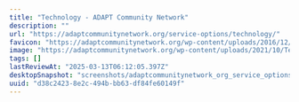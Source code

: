 ```yaml
---
title: "Technology - ADAPT Community Network"
description: ""
url: "https://adaptcommunitynetwork.org/service-options/technology/"
favicon: "https://adaptcommunitynetwork.org/wp-content/uploads/2016/12/cropped-favicon-32x32.png"
image: "https://adaptcommunitynetwork.org/wp-content/uploads/2021/10/TechWorks_086-768x513-1.jpg"
tags: []
lastReviewAt: "2025-03-13T06:12:05.397Z"
desktopSnapshot: "screenshots/adaptcommunitynetwork_org_service_options_technology.png"
uuid: "d38c2423-8e2c-494b-bb63-df84fe60149f"
---
```

